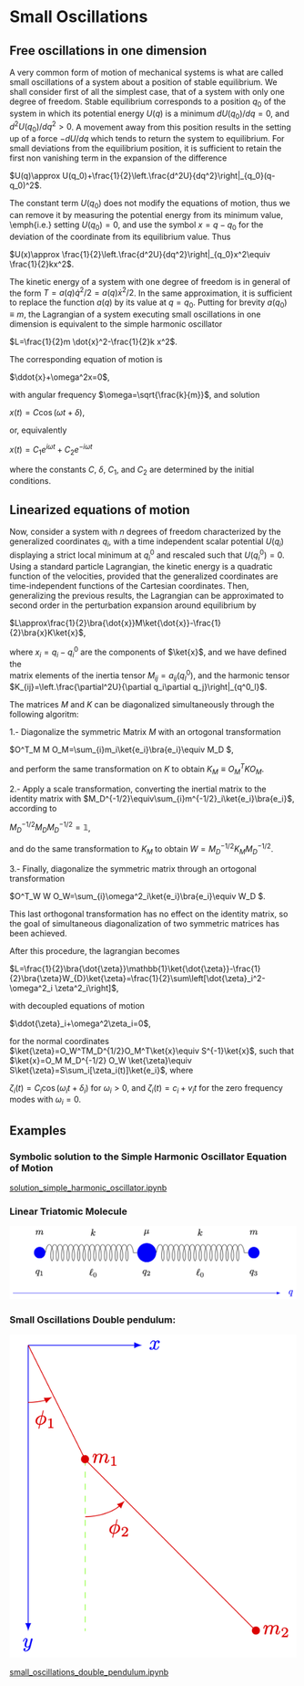 # Small Oscillations

## Free oscillations in one dimension

A very common form of motion of mechanical systems is what are called small oscillations of a system about a position of stable equilibrium. We shall consider first of all the simplest case, that of a system with only one degree of freedom.
Stable equilibrium corresponds to a position $q_0$ of the system in which its potential energy $U(q)$ is a minimum  $dU(q_0)/dq=0$, and  $d^2U(q_0)/dq^2>0$. A movement away from this position results in the setting up of a force $-dU/dq$ which tends to return the system to equilibrium. For small deviations from the equilibrium position, it is sufficient to retain the first non vanishing term in the expansion of the difference

$U(q)\approx U(q_0)+\frac{1}{2}\left.\frac{d^2U}{dq^2}\right|_{q_0}(q-q_0)^2$.

The constant term $U(q_0)$ does not modify the equations of motion, thus we can remove it by measuring the potential energy from its minimum value, \emph{i.e.} setting $U(q_0) = 0$, and use the symbol $x=q-q_0$ for the deviation of the coordinate from its equilibrium value. Thus

$U(x)\approx \frac{1}{2}\left.\frac{d^2U}{dq^2}\right|_{q_0}x^2\equiv \frac{1}{2}kx^2$.

The kinetic energy of a system with one degree of freedom is in general
of the form $T=a(q)\dot{q}^2/2=a(q)\dot{x}^2/2$.  In the same approximation, it is sufficient to replace the function $a(q)$ by its value at $q = q_0$. Putting for brevity $a(q_0)\equiv m$, the Lagrangian of a system executing small oscillations in one dimension is equivalent to the simple harmonic oscillator

$L=\frac{1}{2}m \dot{x}^2-\frac{1}{2}k x^2$.

The corresponding equation of motion is

$\ddot{x}+\omega^2x=0$,

with angular frequency $\omega=\sqrt{\frac{k}{m}}$, and solution

$x(t)= C\cos(\omega t+\delta)$,

or, equivalently

$x(t)=C_1 e^{i\omega t}+C_2 e^{-i\omega t}$

where the constants $C$, $\delta$, $C_1$, and $C_2$ are determined by the initial conditions.

## Linearized equations of motion
Now, consider a system with $n$ degrees of freedom characterized by the generalized coordinates $q_i$, with a time independent scalar potential $U(q_i)$ displaying a strict local minimum at $q^0_i$ and rescaled such that $U(q_i^0)=0$. Using a standard particle Lagrangian, the kinetic energy is a quadratic function of the velocities, provided that the generalized coordinates are time-independent functions of the Cartesian coordinates. Then, generalizing the  previous results, the Lagrangian can be approximated to second order in the perturbation expansion around equilibrium by

$L\approx\frac{1}{2}\bra{\dot{x}}M\ket{\dot{x}}-\frac{1}{2}\bra{x}K\ket{x}$,

where $x_i=q_i-q^0_i$ are the components of $\ket{x}$, and we have defined the  
matrix elements of the inertia tensor $M_{ij}= a_{ij}(q^0_l)$, and the harmonic tensor $K_{ij}=\left.\frac{\partial^2U}{\partial q_i\partial q_j}\right|_{q^0_l}$.

The matrices $M$ and $K$ can be diagonalized simultaneously through the following algoritm:

1.- Diagonalize the symmetric Matrix $M$ with an ortogonal transformation

$O^T_M M O_M=\sum_{i}m_i\ket{e_i}\bra{e_i}\equiv M_D $,

and perform the same transformation on $K$ to obtain $K_M\equiv O^T_M K O_M$.

2.- Apply a scale transformation, converting the inertial matrix to the identity matrix with $M_D^{-1/2}\equiv\sum_{i}m^{-1/2}_i\ket{e_i}\bra{e_i}$, according to

$M_D^{-1/2}M_DM_D^{-1/2}=\mathbb{1}$,

and do the same transformation to $K_M$ to obtain $W=M_D^{-1/2}K_M M_D^{-1/2}$.

3.- Finally, diagonalize the symmetric matrix through an ortogonal transformation 

$O^T_W W O_W=\sum_{i}\omega^2_i\ket{e_i}\bra{e_i}\equiv W_D $.

This last orthogonal transformation has no effect on the identity matrix, so the goal of simultaneous diagonalization of two symmetric matrices has been achieved.

After this procedure, the lagrangian becomes

$L=\frac{1}{2}\bra{\dot{\zeta}}\mathbb{1}\ket{\dot{\zeta}}-\frac{1}{2}\bra{\zeta}W_{D}\ket{\zeta}=\frac{1}{2}\sum\left[\dot{\zeta}_i^2-\omega^2_i \zeta^2_i\right]$,

with decoupled equations of motion

$\ddot{\zeta}_i+\omega^2\zeta_i=0$,

for the normal coordinates $\ket{\zeta}=O_W^TM_D^{1/2}O_M^T\ket{x}\equiv S^{-1}\ket{x}$, such that $\ket{x}=O_M M_D^{-1/2} O_W \ket{\zeta}\equiv S\ket{\zeta}=S\sum_i[\zeta_i(t)]\ket{e_i}$, where 

$\zeta_i(t)=C_i\cos(\omega_i t+\delta_i)$ for $\omega_i>0$, and $\zeta_i(t)=c_i+v_i t$ for the zero frequency modes with $\omega_i=0$.

## Examples

### Symbolic solution to the Simple Harmonic Oscillator Equation of Motion
[solution_simple_harmonic_oscillator.ipynb](https://github.com/Vaquera-Araujo/LabAv2023/blob/main/Symbolic%20Projects/Small%20Oscillations/solution_simple_harmonic_oscillator.ipynb)

### Linear Triatomic Molecule
![linear triatomic diagram](https://github.com/Vaquera-Araujo/LabAv2023/blob/main/Symbolic%20Projects/Small%20Oscillations/linear_triatomic_molecule.png)

### Small Oscillations Double pendulum:

![diagram](https://github.com/Vaquera-Araujo/LabAv2023/blob/main/Symbolic%20Projects/Equations%20of%20Motion%20in%20Classical%20Mechanics%20and%20Field%20Theory/coplanar_double_pendulum.png) 

[small_oscillations_double_pendulum.ipynb](https://github.com/Vaquera-Araujo/LabAv2023/blob/main/Symbolic%20Projects/Small%20Oscillations/small_oscillations_double_pendulum.ipynb)

